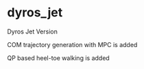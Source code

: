 # dyros_jet

Dyros Jet Version 

COM trajectory generation with MPC is added

QP based heel-toe walking is added
